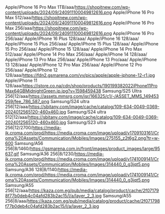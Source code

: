 Apple/iPhone 16 Pro Max 1TB/aaa/https://shopitnew.com/wp-content/uploads/2024/09/240911100049812616.png
Apple/iPhone 16 Pro Max 512/aaa/https://shopitnew.com/wp-content/uploads/2024/09/240911100049812616.png
Apple/iPhone 16 Pro Max 256/aaa/https://shopitnew.com/wp-content/uploads/2024/09/240911100049812616.png
Apple/iPhone 16 Pro 256/aaa/
Apple/iPhone 16 Plus 128/aaa/
Apple/iPhone 16 128/aaa/
Apple/iPhone 15 Plus 256/aaa/
Apple/iPhone 15 Plus 128/aaa/
Apple/iPhone 15 Pro 256/aaa/
Apple/iPhone 15 128/aaa/
Apple/iPhone 14 Pro Max 512/aaa/
Apple/iPhone 14 Pro Max 256/aaa/
Apple/iPhone 14 128/aaa/
Apple/iPhone 13 Pro Max 256/aaa/
Apple/iPhone 13 Pro/aaa/
Apple/iPhone 13 128/aaa/
Apple/iPhone 12 Pro Max 256/aaa/
Apple/iPhone 12 Pro 256/aaa/
Apple/IPhone 12 128/aaa/https://fdn2.gsmarena.com/vv/pics/apple/apple-iphone-12-r1.jpg
Apple/iPhone 11 128/aaa/https://istore.co.na/cdn/shop/products/190199382022iPhone11ProMax64GBMidnightGreen.jp.jpg?v=1598459438
Samsung/S25 Ultra 256|12/aaa/https://assets.mmsrg.com/isr/166325/c1/-/ASSET_MMS_149453259/fee_786_587_png
Samsung/S24 ultra 256|12/aaa/https://sbitany.com/image/cache/catalog/109-634-0049-0369-2024012565120-460x460.jpg
Samsung/S24 ultra 512|12/aaa/https://sbitany.com/image/cache/catalog/109-634-0049-0369-2024012565120-460x460.jpg
Samsung/S23 ultra 256|12/2700/https://media-ik.croma.com/prod/https://media.croma.com/image/upload/v1709103161/Croma%20Assets/Communication/Mobiles/Images/275155_z2t6g2.png?tr=w-600
Samsung/A56 256|8/1460/https://gsmarena.com.in/front/images/product_images/large/95637.gif
Samsung/A36 256|8/1230/https://media-ik.croma.com/prod/https://media.croma.com/image/upload/v1741009141/Croma%20Assets/Communication/Mobiles/Images/314440_0_g3jqt5.png
Samsung/A36 128|8/1140/https://media-ik.croma.com/prod/https://media.croma.com/image/upload/v1741009141/Croma%20Assets/Communication/Mobiles/Images/314440_0_g3jqt5.png
Samsung/A55 256|12/aaa/https://kaza.com.eg/pub/media/catalog/product/cache/2f071798f77b0deb4c04afd283b2ac15/l/a/layer_2_3.jpg
Samsung/A55 256|8/aaa/https://kaza.com.eg/pub/media/catalog/product/cache/2f071798f77b0deb4c04afd283b2ac15/l/a/layer_2_3.jpg